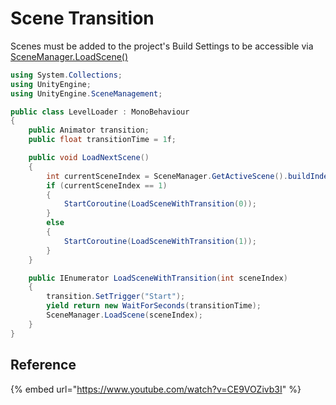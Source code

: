 # Scene Transition

Scenes must be added to the project's Build Settings to be accessible via [SceneManager.LoadScene\(\)](https://docs.unity3d.com/ScriptReference/SceneManagement.SceneManager.LoadScene.html)

```csharp
using System.Collections;
using UnityEngine;
using UnityEngine.SceneManagement;

public class LevelLoader : MonoBehaviour
{
    public Animator transition;
    public float transitionTime = 1f;

    public void LoadNextScene()
    {
        int currentSceneIndex = SceneManager.GetActiveScene().buildIndex;
        if (currentSceneIndex == 1)
        {
            StartCoroutine(LoadSceneWithTransition(0));
        }
        else
        {
            StartCoroutine(LoadSceneWithTransition(1));
        }
    }

    public IEnumerator LoadSceneWithTransition(int sceneIndex)
    {
        transition.SetTrigger("Start");
        yield return new WaitForSeconds(transitionTime);
        SceneManager.LoadScene(sceneIndex);
    }
}
```

## Reference

{% embed url="https://www.youtube.com/watch?v=CE9VOZivb3I" %}



